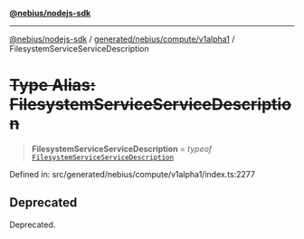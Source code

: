 [**@nebius/nodejs-sdk**](../../../../../README.md)

---

[@nebius/nodejs-sdk](../../../../../README.md) / [generated/nebius/compute/v1alpha1](../README.md) / FilesystemServiceServiceDescription

# ~~Type Alias: FilesystemServiceServiceDescription~~

> **FilesystemServiceServiceDescription** = _typeof_ [`FilesystemServiceServiceDescription`](../variables/FilesystemServiceServiceDescription.md)

Defined in: src/generated/nebius/compute/v1alpha1/index.ts:2277

## Deprecated

Deprecated.
